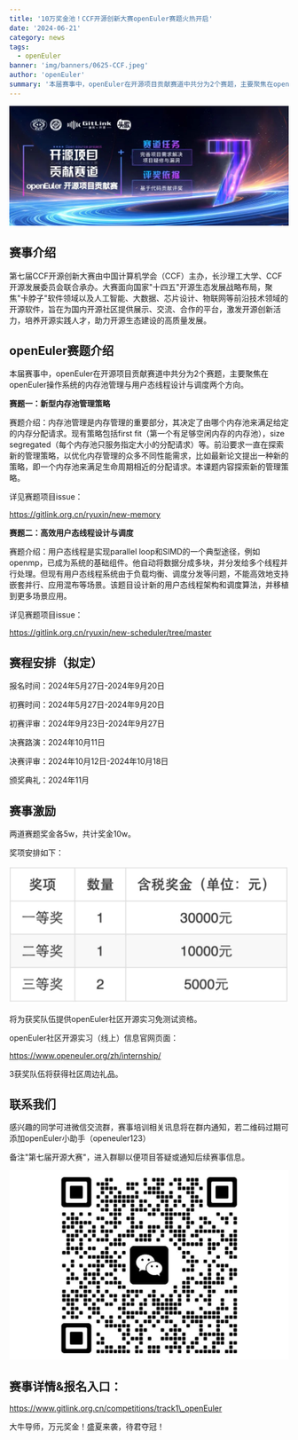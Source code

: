 ```yaml
---
title: '10万奖金池！CCF开源创新大赛openEuler赛题火热开启'
date: '2024-06-21'
category: news
tags:
  - openEuler
banner: 'img/banners/0625-CCF.jpeg'
author: 'openEuler'
summary: '本届赛事中，openEuler在开源项目贡献赛道中共分为2个赛题，主要聚焦在openEuler操作系统的内存池管理与用户态线程设计与调度两个方向。'
---
```





![image2](./media/image1.jpeg)

**赛事介绍**
-----

第七届CCF开源创新大赛由中国计算机学会（CCF）主办，长沙理工大学、CCF开源发展委员会联合承办。大赛面向国家"十四五"开源生态发展战略布局，聚焦"卡脖子"软件领域以及人工智能、大数据、芯片设计、物联网等前沿技术领域的开源软件，旨在为国内开源社区提供展示、交流、合作的平台，激发开源创新活力，培养开源实践人才，助力开源生态建设的高质量发展。

**openEuler赛题介绍**
-----

本届赛事中，openEuler在开源项目贡献赛道中共分为2个赛题，主要聚焦在openEuler操作系统的内存池管理与用户态线程设计与调度两个方向。

**赛题一：新型内存池管理策略**

赛题介绍：内存池管理是内存管理的重要部分，其决定了由哪个内存池来满足给定的内存分配请求。现有策略包括first
fit（第一个有足够空闲内存的内存池），size
segregated（每个内存池只服务指定大小的分配请求）等。前沿要求一直在探索新的管理策略，以优化内存管理的众多不同性能需求，比如最新论文提出一种新的策略，即一个内存池来满足生命周期相近的分配请求。本课题内容探索新的管理策略。

详见赛题项目issue：

https://gitlink.org.cn/ryuxin/new-memory

**赛题二：高效用户态线程设计与调度**

赛题介绍：用户态线程是实现parallel
loop和SIMD的一个典型途径，例如openmp，已成为系统的基础组件。他自动将数据分成多块，并分发给多个线程并行处理。但现有用户态线程系统由于负载均衡、调度分发等问题，不能高效地支持嵌套并行、应用混布等场景。该题目设计新的用户态线程架构和调度算法，并移植到更多场景应用。

详见赛题项目issue：

https://gitlink.org.cn/ryuxin/new-scheduler/tree/master

**赛程安排（拟定）**
-----

报名时间：2024年5月27日-2024年9月20日

初赛时间：2024年5月27日-2024年9月20日

初赛评审：2024年9月23日-2024年9月27日

决赛路演：2024年10月11日

决赛评审：2024年10月12日-2024年10月18日

颁奖典礼：2024年11月

**赛事激励**
-----

两道赛题奖金各5w，共计奖金10w。

奖项安排如下：


![image2](./media/image2.jpeg)

将为获奖队伍提供openEuler社区开源实习免测试资格。

openEuler社区开源实习（线上）信息官网页面：

https://www.openeuler.org/zh/internship/

3️获奖队伍将获得社区周边礼品。

**联系我们**
-----

感兴趣的同学可进微信交流群，赛事培训相关讯息将在群内通知，若二维码过期可添加openEuler小助手（openeuler123）

备注"第七届开源大赛"，进入群聊以便项目答疑或通知后续赛事信息。


![image2](./media/image3.jpeg)



**赛事详情&报名入口：**
-----

https://www.gitlink.org.cn/competitions/track1\_openEuler

大牛导师，万元奖金！盛夏来袭，待君夺冠！
